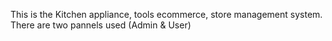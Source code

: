 This is the Kitchen appliance, tools ecommerce, store management system.
There are two pannels used (Admin & User)
